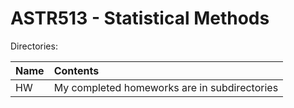 # ASTR513 - Statistical Methods

Directories:

| Name | Contents |
|:-----|:---------|
| HW   | My completed homeworks are in subdirectories |
